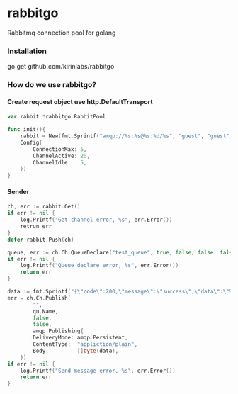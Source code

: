 # rabbitgo
Rabbitmq connection pool for golang

### Installation
go get github.com/kirinlabs/rabbitgo


### How do we use rabbitgo?

#### Create request object use http.DefaultTransport
```go
var rabbit *rabbitgo.RabbitPool

func init(){
    rabbit = New(fmt.Sprintf("amqp://%s:%s@%s:%d/%s", "guest", "guest", "127.0.0.1", 5672, ""),
    Config{
        ConnectionMax: 5,
        ChannelActive: 20,
        ChannelIdle:   5,
    })
}

```

#### Sender
```go
ch, err := rabbit.Get()
if err != nil {
    log.Printf("Get channel error, %s", err.Error())
    retrun err
}
defer rabbit.Push(ch)

queue, err := ch.Ch.QueueDeclare("test_queue", true, false, false, false, nil)
if err != nil {
    log.Printf("Queue declare error, %s", err.Error())
    return err
}

data := fmt.Sprintf("{\"code\":200,\"message\":\"success\",\"data\":\"%s\"}", time.Now().String())
err = ch.Ch.Publish(
        "",
        qu.Name,
        false,
        false,
        amqp.Publishing{
        DeliveryMode: amqp.Persistent,
        ContentType:  "appliction/plain",
        Body:         []byte(data),
    })
if err != nil {
    log.Printf("Send message error, %s", err.Error())
    return err
}
```
